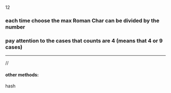 12

### each time choose the max Roman Char can be divided by the number

### pay attention to the cases that counts are 4 (means that 4 or 9 cases)


---
//
#### other methods:
hash